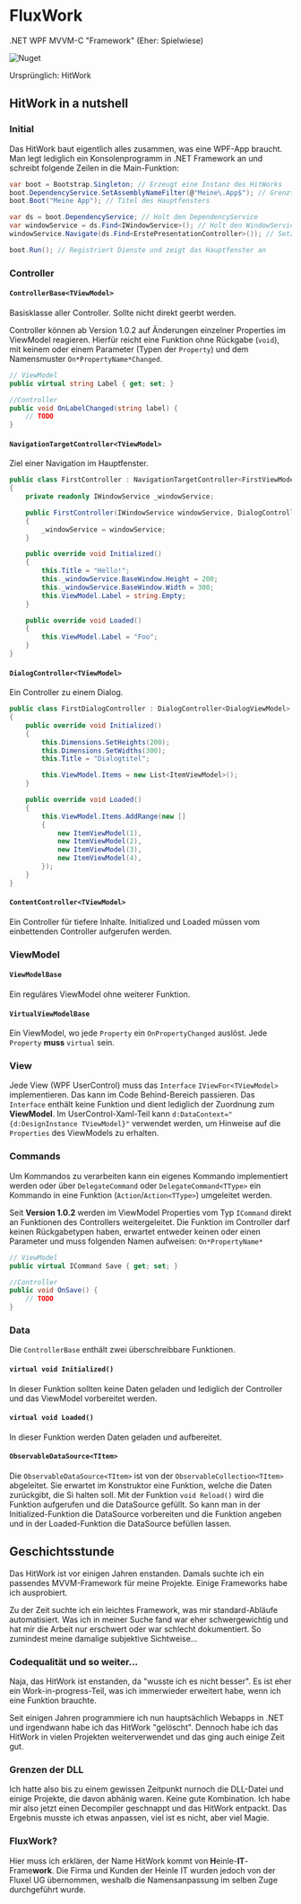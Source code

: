 # FluxWork

.NET WPF MVVM-C "Framework" (Eher: Spielwiese)

![Nuget](https://img.shields.io/nuget/v/FluxWork)

Ursprünglich: HitWork

## HitWork in a nutshell

### Initial

Das HitWork baut eigentlich alles zusammen, was eine WPF-App braucht. Man legt lediglich ein Konsolenprogramm in .NET Framework an und schreibt folgende Zeilen in die Main-Funktion:

```c#
var boot = Bootstrap.Singleton; // Erzeugt eine Instanz des HitWorks
boot.DependencyService.SetAssemblyNameFilter(@"Meine\.App$"); // Grenzt die Suche nach Services ein, RegEx
boot.Boot("Meine App"); // Titel des Hauptfensters

var ds = boot.DependencyService; // Holt den DependencyService
var windowService = ds.Find<IWindowService>(); // Holt den WindowService
windowService.Navigate(ds.Find<ErstePresentationController>()); // Setzt die 'ErstePresentation' als Einstieg

boot.Run(); // Registriert Dienste und zeigt das Hauptfenster an
```

### Controller

#### `ControllerBase<TViewModel>`

Basisklasse aller Controller. Sollte nicht direkt geerbt werden.

Controller können ab Version 1.0.2 auf Änderungen einzelner Properties im ViewModel reagieren. Hierfür reicht eine Funktion ohne Rückgabe (`void`), mit keinem oder einem Parameter (Typen der `Property`) und dem Namensmuster `On*PropertyName*Changed`.

```csharp
// ViewModel
public virtual string Label { get; set; }

//Controller
public void OnLabelChanged(string label) {
    // TODO
}
```

#### `NavigationTargetController<TViewModel>`

Ziel einer Navigation im Hauptfenster.

```csharp
public class FirstController : NavigationTargetController<FirstViewModel>
{
    private readonly IWindowService _windowService;

    public FirstController(IWindowService windowService, DialogController dialogController)
    {
        _windowService = windowService;
    }

    public override void Initialized()
    {
        this.Title = "Hello!";
        this._windowService.BaseWindow.Height = 200;
        this._windowService.BaseWindow.Width = 300;
        this.ViewModel.Label = string.Empty;
    }

    public override void Loaded()
    {
        this.ViewModel.Label = "Foo";
    }
}
```

#### `DialogController<TViewModel>`

Ein Controller zu einem Dialog.

```csharp
public class FirstDialogController : DialogController<DialogViewModel>
{
    public override void Initialized()
    {
        this.Dimensions.SetHeights(200);
        this.Dimensions.SetWidths(300);
        this.Title = "Dialogtitel";

        this.ViewModel.Items = new List<ItemViewModel>();
    }

    public override void Loaded()
    {
        this.ViewModel.Items.AddRange(new []
        {
            new ItemViewModel(1),
            new ItemViewModel(2),
            new ItemViewModel(3),
            new ItemViewModel(4),
        });
    }
}
```

#### `ContentController<TViewModel>`

Ein Controller für tiefere Inhalte. Initialized und Loaded müssen vom einbettenden Controller aufgerufen werden.

### ViewModel

#### `ViewModelBase`

Ein reguläres ViewModel ohne weiterer Funktion.

#### `VirtualViewModelBase`

Ein ViewModel, wo jede `Property` ein `OnPropertyChanged` auslöst. Jede `Property` **muss** `virtual` sein.

### View

Jede View (WPF UserControl) muss das `Interface` `IViewFor<TViewModel>` implementieren. Das kann im Code Behind-Bereich passieren. Das `Interface` enthält keine Funktion und dient lediglich der Zuordnung zum **ViewModel**. Im UserControl-Xaml-Teil kann `d:DataContext="{d:DesignInstance TViewModel}"` verwendet werden, um Hinweise auf die `Properties` des ViewModels zu erhalten.

### Commands

Um Kommandos zu verarbeiten kann ein eigenes Kommando implementiert werden oder über `DelegateCommand` oder `DelegateCommand<TType>` ein Kommando in eine Funktion (`Action`/`Action<TType>`) umgeleitet werden.

Seit **Version 1.0.2** werden im ViewModel Properties vom Typ `ICommand` direkt an Funktionen des Controllers weitergeleitet. Die Funktion im Controller darf keinen Rückgabetypen haben, erwartet entweder keinen oder einen Parameter und muss folgenden Namen aufweisen: `On*PropertyName*`

```csharp
// ViewModel
public virtual ICommand Save { get; set; }

//Controller
public void OnSave() {
    // TODO
}
```

### Data

Die `ControllerBase` enthält zwei überschreibbare Funktionen.

#### `virtual void Initialized()`

In dieser Funktion sollten keine Daten geladen und lediglich der Controller und das ViewModel vorbereitet werden.

#### `virtual void Loaded()`

In dieser Funktion werden Daten geladen und aufbereitet.

#### `ObservableDataSource<TItem>`

Die `ObservableDataSource<TItem>` ist von der `ObservableCollection<TItem>` abgeleitet. Sie erwartet im Konstruktor eine Funktion, welche die Daten zurückgibt, die Si halten soll. Mit der Funktion `void Reload()` wird die Funktion aufgerufen und die DataSource gefüllt. So kann man in der Initialized-Funktion die DataSource vorbereiten und die Funktion angeben und in der Loaded-Funktion die DataSource befüllen lassen.

## Geschichtsstunde

Das HitWork ist vor einigen Jahren enstanden. Damals suchte ich ein passendes MVVM-Framework für meine Projekte. Einige Frameworks habe ich ausprobiert.

Zu der Zeit suchte ich ein leichtes Framework, was mir standard-Abläufe automatisiert. Was ich in meiner Suche fand war eher schwergewichtig und hat mir die Arbeit nur erschwert oder war schlecht dokumentiert. So zumindest meine damalige subjektive Sichtweise...

### Codequalität und so weiter...

Naja, das HitWork ist enstanden, da "wusste ich es nicht besser". Es ist eher ein Work-in-progress-Teil, was ich immerwieder erweitert habe, wenn ich eine Funktion brauchte.

Seit einigen Jahren programmiere ich nun hauptsächlich Webapps in .NET und irgendwann habe ich das HitWork "gelöscht". Dennoch habe ich das HitWork in vielen Projekten weiterverwendet und das ging auch einige Zeit gut.

### Grenzen der DLL

Ich hatte also bis zu einem gewissen Zeitpunkt nurnoch die DLL-Datei und einige Projekte, die davon abhänig waren. Keine gute Kombination. Ich habe mir also jetzt einen Decompiler geschnappt und das HitWork entpackt. Das Ergebnis musste ich etwas anpassen, viel ist es nicht, aber viel Magie.

### FluxWork?

Hier muss ich erklären, der Name HitWork kommt von **H**einle-**IT**-Frame**work**. Die Firma und Kunden der Heinle IT wurden jedoch von der Fluxel UG übernommen, weshalb die Namensanpassung im selben Zuge durchgeführt wurde.

